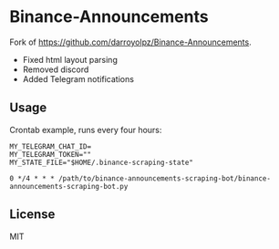 # Binance-Announcements

Fork of https://github.com/darroyolpz/Binance-Announcements.

- Fixed html layout parsing
- Removed discord
- Added Telegram notifications

## Usage

Crontab example, runs every four hours:

```
MY_TELEGRAM_CHAT_ID=
MY_TELEGRAM_TOKEN=""
MY_STATE_FILE="$HOME/.binance-scraping-state"

0 */4 * * * /path/to/binance-announcements-scraping-bot/binance-announcements-scraping-bot.py
```

## License

MIT